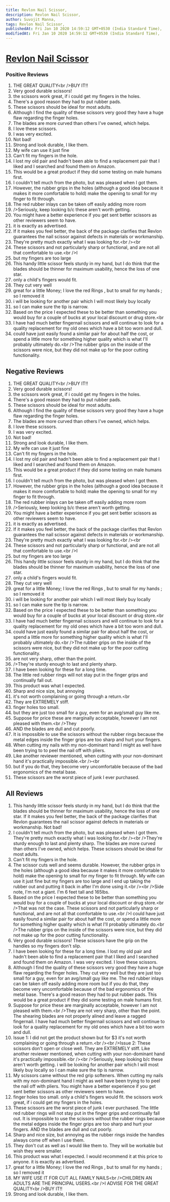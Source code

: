 ```yaml
---
title: Revlon Nail Scissor,
description: Revlon Nail Scissor,
author: Suvojit Manna,
tags: Revlon Nail Scissor,
publishedAt: Fri Jan 10 2020 14:59:12 GMT+0530 (India Standard Time),
modifiedAt: Fri Jan 10 2020 14:59:12 GMT+0530 (India Standard Time),
---
```


# [Revlon Nail Scissor](https://products.checkmycream.com/products/Revlon-Nail-Scissor.html)

### Positive Reviews

<ol>
      <li>THE GREAT QUALITY&lt;br /&gt;BUY IT!!</li>
      <li>Very good durable scissors!  </li>
      <li>the scissors work great, if i could get my fingers in the holes.</li>
      <li>There&#x27;s a good reason they had to put rubber pads.</li>
      <li>These scissors should be ideal for most adults.</li>
      <li>Although I find the quality of these scissors very good they have a huge flaw regarding the finger holes.</li>
      <li>The blades are more curved than others I&#x27;ve owned, which helps.</li>
      <li>I love these scissors.</li>
      <li>I was very excited.  </li>
      <li>Not bad!</li>
      <li>Strong and look durable, I like them.</li>
      <li>My wife can use it just fine</li>
      <li>Can&#x27;t fit my fingers in the hole.</li>
      <li>I lost my old pair and hadn&#x27;t been able to find a replacement pair that I liked and I searched and found them on Amazon.  </li>
      <li>This would be a great product if they did some testing on male humans first.</li>
      <li>I couldn&#x27;t tell much from the photo, but was pleased when I got them.</li>
      <li>However, the rubber grips in the holes (although a good idea because it makes it more comfortable to hold) make the opening to small for my finger to fit through.</li>
      <li>The red rubber inlays can be taken off easily adding more room</li>
      <li>/&gt;Seriously, keep looking b/c these aren&#x27;t worth getting.</li>
      <li>You might have a better experience if you get sent better scissors as other reviewers seem to have.</li>
      <li>it is exactly as advertised.</li>
      <li>If it makes you feel better, the back of the package clarifies that Revlon guarantees the nail scissor against defects in materials or workmanship.</li>
      <li>They&#x27;re pretty much exactly what I was looking for.&lt;br /&gt;&lt;br</li>
      <li>These scissors and not particularly sharp or functional, and are not all that comfortable to use.&lt;br /&gt;I</li>
      <li>but my fingers are too large</li>
      <li>This handy little scissor feels sturdy in my hand, but I do think that the blades should be thinner for maximum usability, hence the loss of one star.</li>
      <li>only a child&#x27;s fingers would fit.  </li>
      <li>They cut very well</li>
      <li>great for a little Money; I love the red Rings , but to small for my hands ; so I removed it</li>
      <li>i will be looking for another pair which I will most likely buy locally</li>
      <li>so I can make sure the tip is narrow.</li>
      <li>Based on the price I expected these to be better than something you would buy for a couple of bucks at your local discount or drug store.&lt;br</li>
      <li>I have had much better fingernail scissors and will continue to look for a quality replacement for my old ones which have a bit too worn and dull.</li>
      <li>could have just easily found a similar pair for about half the cost, or spend a little more for something higher quality which is what I&#x27;ll probably ultimately do.&lt;br /&gt;The rubber grips on the inside of the scissors were nice, but they did not make up for the poor cutting functionality.</li>
</ol>


<h2>Negative Reviews</h2>
<ol>
<li> THE GREAT QUALITY&lt;br /&gt;BUY IT!!</li>
<li> Very good durable scissors!  </li>
<li> the scissors work great, if i could get my fingers in the holes.</li>
<li> There&#x27;s a good reason they had to put rubber pads.</li>
<li> These scissors should be ideal for most adults.</li>
<li> Although I find the quality of these scissors very good they have a huge flaw regarding the finger holes.</li>
<li> The blades are more curved than others I&#x27;ve owned, which helps.</li>
<li> I love these scissors.</li>
<li> I was very excited.  </li>
<li> Not bad!</li>
<li> Strong and look durable, I like them.</li>
<li> My wife can use it just fine</li>
<li> Can&#x27;t fit my fingers in the hole.</li>
<li> I lost my old pair and hadn&#x27;t been able to find a replacement pair that I liked and I searched and found them on Amazon.  </li>
<li> This would be a great product if they did some testing on male humans first.</li>
<li> I couldn&#x27;t tell much from the photo, but was pleased when I got them.</li>
<li> However, the rubber grips in the holes (although a good idea because it makes it more comfortable to hold) make the opening to small for my finger to fit through.</li>
<li> The red rubber inlays can be taken off easily adding more room</li>
<li> /&gt;Seriously, keep looking b/c these aren&#x27;t worth getting.</li>
<li> You might have a better experience if you get sent better scissors as other reviewers seem to have.</li>
<li> it is exactly as advertised.</li>
<li> If it makes you feel better, the back of the package clarifies that Revlon guarantees the nail scissor against defects in materials or workmanship.</li>
<li> They&#x27;re pretty much exactly what I was looking for.&lt;br /&gt;&lt;br</li>
<li> These scissors and not particularly sharp or functional, and are not all that comfortable to use.&lt;br /&gt;I</li>
<li> but my fingers are too large</li>
<li> This handy little scissor feels sturdy in my hand, but I do think that the blades should be thinner for maximum usability, hence the loss of one star.</li>
<li> only a child&#x27;s fingers would fit.  </li>
<li> They cut very well</li>
<li> great for a little Money; I love the red Rings , but to small for my hands ; so I removed it</li>
<li> i will be looking for another pair which I will most likely buy locally</li>
<li> so I can make sure the tip is narrow.</li>
<li> Based on the price I expected these to be better than something you would buy for a couple of bucks at your local discount or drug store.&lt;br</li>
<li> I have had much better fingernail scissors and will continue to look for a quality replacement for my old ones which have a bit too worn and dull.</li>
<li> could have just easily found a similar pair for about half the cost, or spend a little more for something higher quality which is what I&#x27;ll probably ultimately do.&lt;br /&gt;The rubber grips on the inside of the scissors were nice, but they did not make up for the poor cutting functionality.</li>
<li> are not very sharp, other than the point.  </li>
<li> /&gt;They&#x27;re sturdy enough to last and plenty sharp.</li>
<li> I have been looking for these for a long time.  </li>
<li> The little red rubber rings will not stay put in the finger grips and continually fall out.</li>
<li> This product was what I expected.</li>
<li> Sharp and nice size, but annoying</li>
<li> it&#x27;s not worth complaining or going through a return.&lt;br</li>
<li> They are EXTREMELY stiff.</li>
<li> finger holes too small.  </li>
<li> but they are just too small for a guy, even for an avg/small guy like me.</li>
<li> Suppose for price these are marginally acceptable, however I am not pleased with them.&lt;br /&gt;They</li>
<li> AND the blades are dull and cut poorly.</li>
<li> It is impossible to use the scissors without the rubber rings because the metal edges inside the finger grips are too sharp and hurt your fingers.</li>
<li> When cutting my nails with my non-dominant hand I might as well have been trying to to peel the nail off with pliers.</li>
<li> Like another reviewer mentioned, when cutting with your non-dominant hand it&#x27;s practically impossible.&lt;br /&gt;&lt;br</li>
<li> but if you do that, they become very uncomfortable because of the bad ergonomics of the metal base.</li>
<li> These scissors are the worst piece of junk I ever purchased.  </li>
</ol>

<h2>All Reviews</h2>

<ol>
    <li> This handy little scissor feels sturdy in my hand, but I do think that the blades should be thinner for maximum usability, hence the loss of one star. If it makes you feel better, the back of the package clarifies that Revlon guarantees the nail scissor against defects in materials or workmanship. Not bad!</li>
    <li> I couldn&#x27;t tell much from the photo, but was pleased when I got them. They&#x27;re pretty much exactly what I was looking for.&lt;br /&gt;&lt;br /&gt;They&#x27;re sturdy enough to last and plenty sharp. The blades are more curved than others I&#x27;ve owned, which helps. These scissors should be ideal for most adults.</li>
    <li> Can&#x27;t fit my fingers in the hole.</li>
    <li> The scissor cuts well and seems durable. However, the rubber grips in the holes (although a good idea because it makes it more comfortable to hold) make the opening to small for my finger to fit through. My wife can use it just fine but my fingers are too large and I end up taking the rubber out and putting it back in after I&#x27;m done using it.&lt;br /&gt;&lt;br /&gt;Side note, I&#x27;m not a giant. I&#x27;m 6 feet tall and 165lbs.</li>
    <li> Based on the price I expected these to be better than something you would buy for a couple of bucks at your local discount or drug store.&lt;br /&gt;That was not the case. These scissors and not particularly sharp or functional, and are not all that comfortable to use.&lt;br /&gt;I could have just easily found a similar pair for about half the cost, or spend a little more for something higher quality which is what I&#x27;ll probably ultimately do.&lt;br /&gt;The rubber grips on the inside of the scissors were nice, but they did not make up for the poor cutting functionality.</li>
    <li> Very good durable scissors!  These scissors have the grip on the handles so my fingers don&#x27;t slip.</li>
    <li> I have been looking for these for a long time.  I lost my old pair and hadn&#x27;t been able to find a replacement pair that I liked and I searched and found them on Amazon.  I was very excited.  I love these scissors.</li>
    <li> Although I find the quality of these scissors very good they have a huge flaw regarding the finger holes. They cut very well but they are just too small for a guy, even for an avg/small guy like me. The red rubber inlays can be taken off easily adding more room but if you do that, they become very uncomfortable because of the bad ergonomics of the metal base. There&#x27;s a good reason they had to put rubber pads. This would be a great product if they did some testing on male humans first.</li>
    <li> Suppose for price these are marginally acceptable, however I am not pleased with them.&lt;br /&gt;They are not very sharp, other than the point.  The shearing blades are not properly alined and leave a ragged fingernail.  I have had much better fingernail scissors and will continue to look for a quality replacement for my old ones which have a bit too worn and dull.</li>
    <li> Issue 1: I did not get the product shown but for $3 it&#x27;s not worth complaining or going through a return.&lt;br /&gt;&lt;br /&gt;Issue 2: These scissors don&#x27;t open or close well. They are EXTREMELY stiff. Like another reviewer mentioned, when cutting with your non-dominant hand it&#x27;s practically impossible.&lt;br /&gt;&lt;br /&gt;Seriously, keep looking b/c these aren&#x27;t worth getting. i will be looking for another pair which I will most likely buy locally so I can make sure the tip is narrow.</li>
    <li> My scissors came without the red grip softeners. When cutting my nails with my non-dominant hand I might as well have been trying to to peel the nail off with pliers. You might have a better experience if you get sent better scissors as other reviewers seem to have.</li>
    <li> finger holes too small.  only a child&#x27;s fingers would fit.  the scissors work great, if i could get my fingers in the holes.</li>
    <li> These scissors are the worst piece of junk I ever purchased.  The little red rubber rings will not stay put in the finger grips and continually fall out. It is impossible to use the scissors without the rubber rings because the metal edges inside the finger grips are too sharp and hurt your fingers. AND the blades are dull and cut poorly.</li>
    <li> Sharp and nice size, but annoying as the rubber rings inside the handles always come off when I use them.</li>
    <li> They don&#x27;t cut as well as I would like them to. They will be workable but wish they were smaller.</li>
    <li> This product was what I expected. I would recommend it at this price to anyone. it is exactly as advertised.</li>
    <li> great for a little Money; I love the red Rings , but to small for my hands ; so I removed it</li>
    <li> MY WIFE USE IT FOR CUT ALL FAMILY  NAILS&lt;br /&gt;CHILDREN AN ADULTS ARE THE PRINCIPAL USERS.&lt;br /&gt;I ADVISE FOR THE GREAT QUALITY&lt;br /&gt;BUY IT!!</li>
    <li> Strong and look durable, I like them.</li>
</ol>




